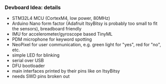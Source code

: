 ﻿### Devboard Idea: details

* STM32L4 MCU (CortexM4, low power, 80MHz)
* Arduino Nano form factor (Adafruit ItsyBitsy is probably too small to fit the sensors), breadboard friendly
* IMU for accelerometer/gyroscope based TinyML 
* PDM microphone for keyword spotting
* NeoPixel for user communication, e.g. green light for "yes", red for "no", etc.
* simple LED for blinking
* serial over USB
* DFU bootloader
* main interfaces printed by their pins like on ItsyBitsy
* needs SWD pins broken out



